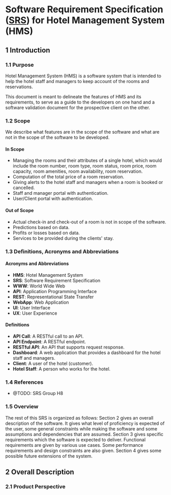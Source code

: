 # Software Requirement Specification ([SRS](https://en.wikipedia.org/wiki/Software_requirements_specification)) for Hotel Management System (HMS)

## 1 Introduction

### 1.1 Purpose

Hotel Management System (HMS) is a software system that is intended to help the hotel staff and managers to keep account of the rooms and reservations.

This document is meant to delineate the features of HMS and its requirements, to serve as a guide to the developers on one hand and a software validation document for the prospective client on the other.

### 1.2 Scope

We describe what features are in the scope of the software and what are not in the scope of the software to be developed.

#### In Scope

- Managing the rooms and their attributes of a single hotel, which would include the room number, room type, room status, room price, room capacity, room amenities, room availability, room reservation.
- Computation of the total price of a room reservation.
- Giving alerts to the hotel staff and managers when a room is booked or cancelled.
- Staff and manager portal with authentication.
- User/Client portal with authentication.

#### Out of Scope

- Actual check-in and check-out of a room is not in scope of the software.
- Predictions based on data.
- Profits or losses based on data.
- Services to be provided during the clients' stay.

### 1.3 Definitions, Acronyms and Abbreviations

#### Acronyms and Abbreviations

- **HMS**: Hotel Management System
- **SRS**: Software Requirement Specification
- **WWW**: World Wide Web
- **API**: Application Programming Interface
- **REST**: Representational State Transfer
- **WebApp**: Web Application
- **UI**: User Interface
- **UX**: User Experience

#### Definitions

- **API Call**: A RESTful call to an API.
- **API Endpoint**: A RESTful endpoint.
- **RESTful API**: An API that supports request response.
- **Dashboard**: A web application that provides a dashboard for the hotel staff and managers.
- **Client**: A user of the hotel (customer).
- **Hotel Staff**: A person who works for the hotel.

### 1.4 References

- @TODO: SRS Group H8

### 1.5 Overview

The rest of this SRS is organized as follows: Section 2 gives an overall description of the software. It gives what level of proficiency is expected of the user, some general constraints while making the software and some assumptions and dependencies that are assumed. Section 3 gives specific requirements which the software is expected to deliver. Functional requirements are given by various use
cases. Some performance requirements and design constraints are also given. Section 4 gives some possible future extensions of the system.

## 2 Overall Description

### 2.1 Product Perspective
